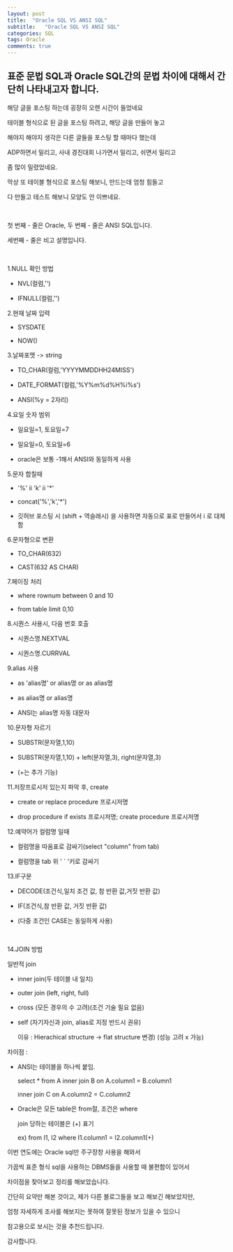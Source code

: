```yaml
---
layout: post
title:  "Oracle SQL VS ANSI SQL"
subtitle:   "Oracle SQL VS ANSI SQL"
categories: SQL
tags: Oracle
comments: true
---
```


## 표준 문법 SQL과 Oracle SQL간의 문법 차이에 대해서 간단히 나타내고자 합니다.

해당 글을 포스팅 하는데 굉장히 오랜 시간이 들었네요

테이블 형식으로 된 글을 포스팅 하려고, 해당 글을 만들어 놓고

해야지 해야지 생각은 다른 글들을 포스팅 할 때마다 했는데

ADP하면서 밀리고, 사내 경진대회 나가면서 밀리고, 쉬면서 밀리고

좀 많이 밀렸었네요.

막상 또 테이블 형식으로 포스팅 해보니, 만드는데 엄청 힘들고

다 만들고 테스트 해보니 모양도 안 이쁘네요.

<br/>

첫 번째 - 줄은 Oracle, 두 번째 - 줄은 ANSI SQL입니다.

세번째 - 줄은 비고 설명입니다.

<br/>

1.NULL 확인 방법

- NVL(컬럼,'')

- IFNULL(컬럼,'')

2.현재 날짜 입력

- SYSDATE

- NOW()

3.날짜포맷 -> string

- TO_CHAR(컬럼,'YYYYMMDDHH24MISS')

- DATE_FORMAT(컬럼,'%Y%m%d%H%i%s')

- ANSI(%y = 2자리)

4.요일 숫자 범위

- 일요일=1, 토요일=7

- 일요일=0, 토요일=6

- oracle은 보통 -1해서 ANSI와 동일하게 사용

5.문자 합칠때

- '%' ii 'k' ii '*'

- concat('%','k','*')

- 깃허브 포스팅 시 (shift + 역슬래시) 을 사용하면 자동으로 표로 만들어서 i 로 대체함

6.문자형으로 변환

- TO_CHAR(632)

- CAST(632 AS CHAR)

7.페이징 처리

- where rownum between 0 and 10

- from table limit 0,10

8.시퀀스 사용시, 다음 번호 호출

- 시퀀스명.NEXTVAL

- 시퀀스명.CURRVAL

9.alias 사용
- as 'alias명' or alias명 or as alias명

- as alias명 or alias명

- ANSI는 alias명 자동 대문자

10.문자형 자르기

- SUBSTR(문자열,1,10)

- SUBSTR(문자열,1,10) + left(문자열,3), right(문자열,3)

- (+는 추가 기능)

11.저장프로시저 있는지 파악 후, create

- create or replace procedure 프로시저명

- drop procedure if exists 프로시저명; create procedure 프로시저명

12.예약어가 컬럼명 일때

- 컬럼명을 따옴표로 감싸기(select "column" from tab)

- 컬럼명을 tab 위 ' ` '키로 감싸기

13.IF구문

- DECODE(조건식,일치 조건 값, 참 반환 값,거짓 반환 값)

- IF(조건식,참 반환 값, 거짓 반환 값)

- (다중 조건인 CASE는 동일하게 사용)

<br/>

14.JOIN 방법

일반적 join  

- inner join(두 테이블 내 일치)

- outer join (left, right, full)

- cross (모든 경우의 수 고려)(조건 기술 필요 없음)

- self (자기자신과 join, alias로 지정 반드시 권유)

  이유 : Hierachical structure -> flat structure 변경) (성능 고려 x 가능)

차이점 :

- ANSI는 테이블을 하나씩 붙임.

  select * from A inner join B on A.column1 = B.column1

  inner join C on A.column2 = C.column2

- Oracle은 모든 table은 from절, 조건은 where

  join 당하는 테이블은 (+) 표기

  ex) from I1, I2 where I1.column1 = I2.column1(+)

이번 연도에는 Oracle sql만 주구장창 사용을 해와서

가끔씩 표준 형식 sql을 사용하는 DBMS들을 사용할 때 불편함이 있어서

차이점을 찾아보고 정리를 해보았습니다.

간단히 요약만 해본 것이고, 제가 다른 블로그들을 보고 해보긴 해보았지만, 

엄청 자세하게 조사를 해보지는 못하여 잘못된 정보가 있을 수 있으니

참고용으로 보시는 것을 추천드립니다.

감사합니다.
